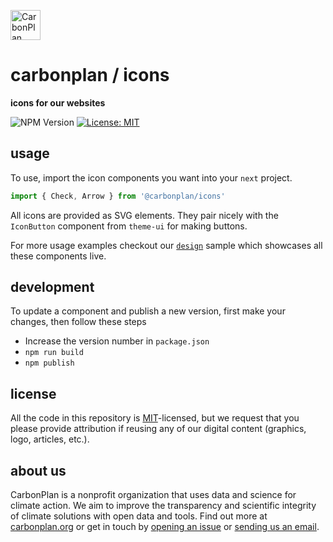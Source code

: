 <p align="left" >
<a href='https://carbonplan.org'>
<picture>
  <source media="(prefers-color-scheme: dark)" srcset="https://carbonplan-assets.s3.amazonaws.com/monogram/light-small.png">
  <img alt="CarbonPlan monogram." height="48" src="https://carbonplan-assets.s3.amazonaws.com/monogram/dark-small.png">
</picture>
</a>
</p>

# carbonplan / icons

**icons for our websites**

![NPM Version](https://img.shields.io/npm/v/@carbonplan/icons)
[![License: MIT](https://img.shields.io/badge/License-MIT-blue.svg)](https://opensource.org/licenses/MIT)

## usage

To use, import the icon components you want into your `next` project.

```jsx
import { Check, Arrow } from '@carbonplan/icons'
```

All icons are provided as SVG elements. They pair nicely with the `IconButton` component from `theme-ui` for making buttons.

For more usage examples checkout our [`design`](https://github.com/carbonplan/design) sample which showcases all these components live.

## development

To update a component and publish a new version, first make your changes, then follow these steps

- Increase the version number in `package.json`
- `npm run build`
- `npm publish`

## license

All the code in this repository is [MIT](https://choosealicense.com/licenses/mit/)-licensed, but we request that you please provide attribution if reusing any of our digital content (graphics, logo, articles, etc.).

## about us

CarbonPlan is a nonprofit organization that uses data and science for climate action. We aim to improve the transparency and scientific integrity of climate solutions with open data and tools. Find out more at [carbonplan.org](https://carbonplan.org/) or get in touch by [opening an issue](https://github.com/carbonplan/icons/issues/new) or [sending us an email](mailto:hello@carbonplan.org).
